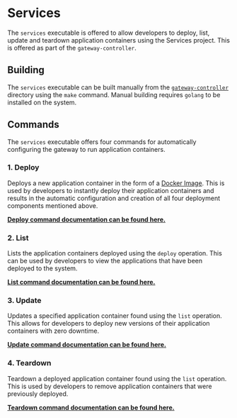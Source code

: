 # Services

The `services` executable is offered to allow developers to deploy, list, update and teardown application containers using the Services project. This is offered as part of the `gateway-controller`.

## Building
The `services` executable can be built manually from the [`gateway-controller`](https://github.com/AllanKerr/Services/tree/master/gateway-controller) directory using the `make` command. Manual building requires `golang` to be installed on the system.

## Commands
The `services` executable offers four commands for automatically configuring the gateway to run application containers.

### 1. Deploy
Deploys a new application container in the form of a [Docker Image](https://docs.docker.com/get-started/part2/). This is used by developers to instantly deploy their application containers and results in the automatic configuration and creation of all four deployment components mentioned above.

**[Deploy command documentation can be found here.](./deploy-command.md)**

### 2. List
Lists the application containers deployed using the `deploy` operation. This can be used by developers to view the applications that have been deployed to the system.

**[List command documentation can be found here.](./list-command.md)**

### 3. Update
Updates a specified application container found using the `list` operation. This allows for developers to deploy new versions of their application containers with zero downtime.

**[Update command documentation can be found here.](./update-command.md)**

### 4. Teardown
Teardown a deployed application container found using the `list` operation. This is used by developers to remove application containers that were previously deployed.

**[Teardown command documentation can be found here.](./teardown-command.md)**
